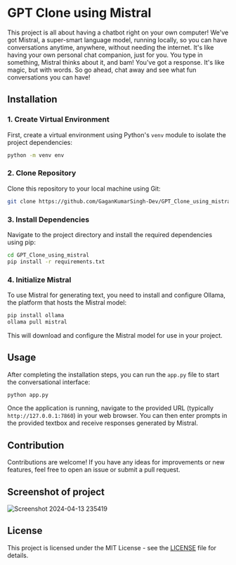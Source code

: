 # GPT Clone using Mistral

This project is all about having a chatbot right on your own computer! We've got Mistral, a super-smart language model, running locally, so you can have conversations anytime, anywhere, without needing the internet. It's like having your own personal chat companion, just for you. You type in something, Mistral thinks about it, and bam! You've got a response. It's like magic, but with words. So go ahead, chat away and see what fun conversations you can have!

## Installation

### 1. Create Virtual Environment

First, create a virtual environment using Python's `venv` module to isolate the project dependencies:

```bash
python -m venv env
```

### 2. Clone Repository

Clone this repository to your local machine using Git:

```bash
git clone https://github.com/GaganKumarSingh-Dev/GPT_Clone_using_mistral.git
```

### 3. Install Dependencies

Navigate to the project directory and install the required dependencies using pip:

```bash
cd GPT_Clone_using_mistral
pip install -r requirements.txt
```

### 4. Initialize Mistral

To use Mistral for generating text, you need to install and configure Ollama, the platform that hosts the Mistral model:

```bash
pip install ollama
ollama pull mistral
```

This will download and configure the Mistral model for use in your project.

## Usage

After completing the installation steps, you can run the `app.py` file to start the conversational interface:

```bash
python app.py
```

Once the application is running, navigate to the provided URL (typically `http://127.0.0.1:7860`) in your web browser. You can then enter prompts in the provided textbox and receive responses generated by Mistral.

## Contribution

Contributions are welcome! If you have any ideas for improvements or new features, feel free to open an issue or submit a pull request.

## Screenshot of project

![Screenshot 2024-04-13 235419](https://github.com/GaganKumarSingh-Dev/GPT_Clone_using_mistral/assets/154595655/d758d179-398e-4814-987c-ad367a2ed9b7)

## License

This project is licensed under the MIT License - see the [LICENSE](LICENSE) file for details.
